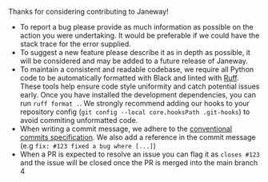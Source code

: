 Thanks for considering contributing to Janeway!

- To report a bug please provide as much information as possible on the action you were undertaking. It would be preferable if we could have the stack trace for the error supplied.
- To suggest a new feature please describe it as in depth as possible, it will be considered and may be added to a future release of Janeway.
- To maintain a consistent and readable codebase, we require all Python code to be automatically formatted with Black and linted with [Ruff](https://docs.astral.sh/ruff/formatter/). These tools help ensure code style uniformity and catch potential issues early. Once you have installed the development dependencies, you can run `ruff format .`. We strongly recommend adding our hooks to your repository config (`git config --local core.hooksPath .git-hooks`) to avoid commiting unformatted code.
- When writing a commit message, we adhere to the [conventional commits specification](https://www.conventionalcommits.org/en/v1.0.0/). We also add a reference in the commit message (e.g `fix: #123 fixed a bug where [...]`)
- When a PR is expected to resolve an issue you can flag it as `closes #123` and the issue will be closed once the PR is merged into the main branch
4
